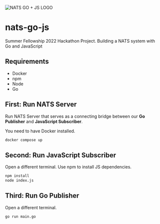 ![NATS GO + JS LOGO](https://socialify.git.ci/MLH-Fellowship/nats-go-js/image?description=1&descriptionEditable=Building%20a%20NATS%20system%20with%20Go%20and%20JavaScript&font=Bitter&language=1&logo=https%3A%2F%2Fupload.wikimedia.org%2Fwikipedia%2Fcommons%2Fthumb%2F9%2F99%2FUnofficial_JavaScript_logo_2.svg%2F480px-Unofficial_JavaScript_logo_2.svg.png&name=1&theme=Light)

# nats-go-js
Summer Fellowship 2022 Hackathon Project. Building a NATS system with Go and JavaScript

## Requirements
- Docker
- npm
- Node
- Go

## First: Run NATS Server
Run NATS Server that serves as a connecting bridge between our **Go Publisher** and **JavaScript Subscriber**.

You need to have Docker installed.

```bash
docker compose up
```

## Second: Run JavaScript Subscriber
Open a different terminal. Use npm to install JS dependencies.

```bash
npm install
node index.js
```

## Third: Run Go Publisher
Open a different terminal.
```bash
go run main.go
```